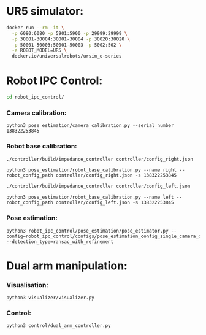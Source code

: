 # UR5 simulator:

```bash
docker run --rm -it \
  -p 6080:6080 -p 5901:5900 -p 29999:29999 \
  -p 30001-30004:30001-30004 -p 30020:30020 \
  -p 50001-50003:50001-50003 -p 5002:502 \
  -e ROBOT_MODEL=UR5 \
  docker.io/universalrobots/ursim_e-series
```

# Robot IPC Control:

```bash
cd robot_ipc_control/
```

### Camera calibration:

```python3
python3 pose_estimation/camera_calibration.py --serial_number 138322253845
```

### Robot base calibration:

```bash
./controller/build/impedance_controller controller/config_right.json
```

```python3
python3 pose_estimation/robot_base_calibration.py --name right --robot_config_path controller/config_right.json -s 138322253845
```

```bash
./controller/build/impedance_controller controller/config_left.json
```

```python3
python3 pose_estimation/robot_base_calibration.py --name left --robot_config_path controller/config_left.json -s 138322253845
```

### Pose estimation:

```python3
python3 robot_ipc_control/pose_estimation/pose_estimator.py --config=robot_ipc_control/configs/pose_estimation_config_single_camera_dual_arm.json --detection_type=ransac_with_refinement
```

# Dual arm manipulation:

### Visualisation:

```python3
python3 visualizer/visualizer.py
```

### Control:

```python3
python3 control/dual_arm_controller.py
```

